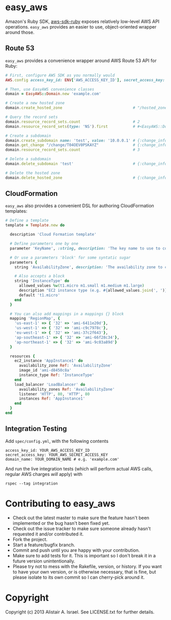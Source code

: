 easy_aws
========

Amazon's Ruby SDK, [aws-sdk-ruby](https://github.com/aws/aws-sdk-ruby) exposes relatively low-level AWS API operations.
`easy_aws` provides an easier to use, object-oriented wrapper around those.


Route 53
-------

`easy_aws` provides a convenience wrapper around AWS Route 53 API for Ruby:

````ruby
# First, configure AWS SDK as you normally would
AWS.config access_key_id: ENV['AWS_ACCESS_KEY_ID'], secret_access_key: ENV['AWS_SECRET_ACCESS_KEY']

# Then, use EasyAWS convenience classes
domain = EasyAWS::Domain.new 'example.com'

# Create a new hosted zone
domain.create_hosted_zone                               # "/hosted_zone/5IHFJ3DUWGB7G"

# Query the record sets
domain.resource_record_sets.count                       # 2
domain.resource_record_sets(type: 'NS').first           # #<EasyAWS::Domain::ResourceRecordSet::NS ...>

# Create a subdomain
domain.create_subdomain name: 'test', value: '10.0.0.1' # {:change_info => { :id => "/change/T04OEV0PSKAYZ", ...
domain.get_change "/change/T04OEV0PSKAYZ"               # {:change_info => { :status => 'INSYNC', ...
domain.resource_record_sets.count                       # 3

# Delete a subdomain
domain.delete_subdomain 'test'                          # {:change_info => { :id => "/change/P0VV3D3SWM6J7", ...

# Delete the hosted zone
domain.delete_hosted_zone                               # {:change_info => { :id => "/change/QZEMEPSV8A6EA", ...
````

CloudFormation
-------

`easy_aws` also provides a convenient DSL for authoring CloudFormation templates:

````ruby
# Define a template
template = Template.new do

  description 'Cloud Formation template'

  # Define parameters one by one
  parameter 'KeyName', :string, description: 'The key name to use to connect to the instances'

  # Or use a parameters 'block' for some syntatic sugar
  parameters {
    string 'AvailabilityZone', description: 'The availability zone to create instances in'

    # Also accepts a block
    string 'InstanceType' do
      allowed_values %w(t1.micro m1.small m1.medium m1.large)
      description "EC2 instance type (e.g. #{allowed_values.join(', ')})"
      default 't1.micro'
    end
  }

  # You can also add mappings in a mappings {} block
  mapping 'RegionMap', {
    'us-east-1' => { '32' => 'ami-6411e20d'},
    'us-west-1' => { '32' => 'ami-c9c7978c'},
    'eu-west-1' => { '32' => 'ami-37c2f643'},
    'ap-southeast-1' => { '32' => 'ami-66f28c34'},
    'ap-northeast-1' => { '32' => 'ami-9c03a89d'}
  }

  resources {
    ec2_instance 'AppInstance1' do
      availability_zone Ref: 'AvailabilityZone'
      image_id 'ami-d8450c8a'
      instance_type Ref: 'InstanceType'
    end
    load_balancer 'LoadBalancer' do
      availability_zones Ref: 'AvailabilityZone'
      listener 'HTTP', 80, 'HTTP', 80
      instances Ref: 'AppInstance1'
    end
  }
end
````

Integration Testing
--------
Add `spec/config.yml`, with the following contents
````
access_key_id: YOUR_AWS_ACCESS_KEY_ID
secret_access_key: YOUR_AWS_SECRET_ACCESS_KEY
domain_name: YOUR_DOMAIN_NAME # e.g. 'example.com'
````

And run the live integration tests (which will perform actual AWS calls, regular AWS charges _will_ apply) with

    rspec --tag integration

Contributing to easy_aws
========

* Check out the latest master to make sure the feature hasn't been implemented or the bug hasn't been fixed yet.
* Check out the issue tracker to make sure someone already hasn't requested it and/or contributed it.
* Fork the project.
* Start a feature/bugfix branch.
* Commit and push until you are happy with your contribution.
* Make sure to add tests for it. This is important so I don't break it in a future version unintentionally.
* Please try not to mess with the Rakefile, version, or history. If you want to have your own version, or is otherwise necessary, that is fine, but please isolate to its own commit so I can cherry-pick around it.

Copyright
========

Copyright (c) 2013 Alistair A. Israel. See LICENSE.txt for
further details.

